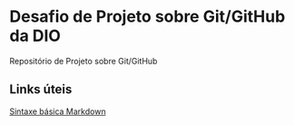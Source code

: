 # Desafio de Projeto sobre Git/GitHub da DIO

Repositório de Projeto sobre Git/GitHub

## Links úteis

[Sintaxe básica Markdown](https://www.markdownguide.org/basic-syntax/)
